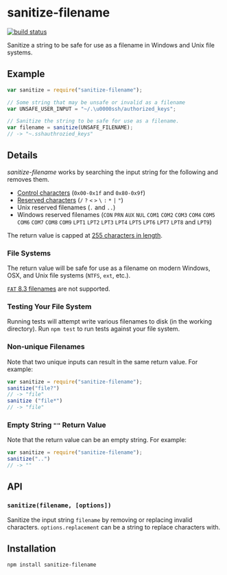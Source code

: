 # sanitize-filename

[![build
status](https://secure.travis-ci.org/parshap/node-sanitize-filename.svg?branch=master)](http://travis-ci.org/parshap/node-sanitize-filename)

Sanitize a string to be safe for use as a filename in Windows and Unix
file systems.

## Example

```js
var sanitize = require("sanitize-filename");

// Some string that may be unsafe or invalid as a filename
var UNSAFE_USER_INPUT = "~/.\u0000ssh/authorized_keys";

// Sanitize the string to be safe for use as a filename.
var filename = sanitize(UNSAFE_FILENAME);
// -> "~.sshauthrozied_keys"
```

## Details

*sanitize-filename* works by searching the input string for the
following and removes them.

 * [Control characters][] (`0x00-0x1f` and `0x80-0x9f`)
 * [Reserved characters][] (`/` `?` `<` `>` `\` `:` `*` `|` `"`)
 * Unix reserved filenames (`.` and `..`)
 * Windows reserved filenames (`CON` `PRN` `AUX` `NUL` `COM1`
   `COM2` `COM3` `COM4` `COM5` `COM6` `COM7` `COM8` `COM9`
   `LPT1` `LPT2` `LPT3` `LPT4` `LPT5` `LPT6` `LPT7` `LPT8` and
   `LPT9`)

[control characters]: https://en.wikipedia.org/wiki/C0_and_C1_control_codes
[reserved characters]: https://kb.acronis.com/content/39790

The return value is capped at [255 characters in length][255].

[255]: http://unix.stackexchange.com/questions/32795/what-is-the-maximum-allowed-filename-and-folder-size-with-ecryptfs

### File Systems

The return value will be safe for use as a filename on modern Windows,
OSX, and Unix file systems (`NTFS`, `ext`, etc.).

[`FAT` 8.3 filenames][8.3] are not supported.

[8.3]: https://en.wikipedia.org/wiki/8.3_filename

### Testing Your File System

Running tests will attempt write various filenames to disk (in the
working directory). Run `npm test` to run tests against your file
system.

### Non-unique Filenames

Note that two unique inputs can result in the same return value. For
example:

```js
var sanitize = require("sanitize-filename");
sanitize("file?")
// -> "file"
sanitize ("file*")
// -> "file"
```

### Empty String `""` Return Value

Note that the return value can be an empty string. For example:

```js
var sanitize = require("sanitize-filename");
sanitize("..")
// -> ""

```

## API

### `sanitize(filename, [options])`

Sanitize the input string `filename` by removing or replacing invalid
characters. `options.replacement` can be a string to replace characters
with.

## Installation

```
npm install sanitize-filename
```

